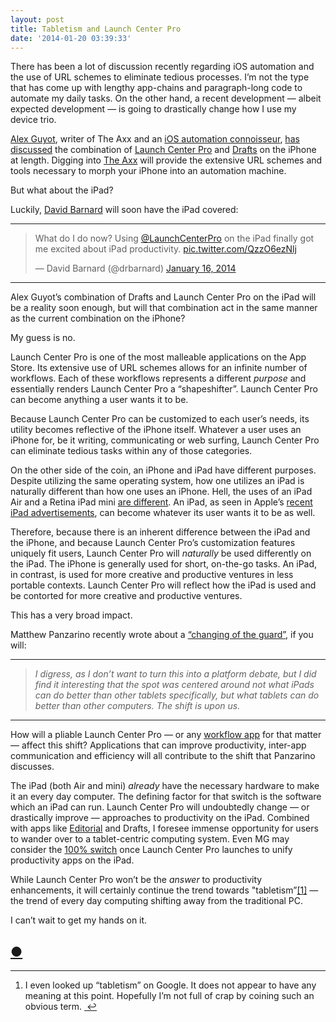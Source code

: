 ```yaml
---
layout: post
title: Tabletism and Launch Center Pro
date: '2014-01-20 03:39:33'
---
```


<p data-preserve-html-node="true">There has been a lot of discussion recently regarding iOS automation and the use of URL schemes to eliminate tedious processes. I’m not the type that has come up with lengthy app-chains and paragraph-long code to automate my daily tasks. On the other hand, a recent development — albeit expected development — is going to drastically change how I use my device trio. </p>

<p data-preserve-html-node="true"><a href="chttp: data-preserve-html-node="true"//theaxx.net/about/">Alex Guyot</a>, writer of The Axx and an <a href="http: data-preserve-html-node="true"//www.macstories.net/tutorials/guide-url-scheme-ios-drafts/">iOS automation connoisseur</a>, <a href="http: data-preserve-html-node="true"//theaxx.net/iosautomation/">has discussed</a> the combination of <a href="http: data-preserve-html-node="true"//contrast.co/launch-center-pro/">Launch Center Pro</a> and <a href="http: data-preserve-html-node="true"//agiletortoise.com/drafts/">Drafts</a> on the iPhone at length. Digging into <a href="http: data-preserve-html-node="true"//theaxx.net">The Axx</a> will provide the extensive URL schemes and tools necessary to morph your iPhone into an automation machine.</p>

<p data-preserve-html-node="true">But what about the iPad?</p>

<p data-preserve-html-node="true">Luckily, <a href="http: data-preserve-html-node="true"//davidbarnard.com">David Barnard</a> will soon have the iPad covered:</p>

<hr data-preserve-html-node="true">

<blockquote cla data-preserve-html-node="true"ss="twitter-tweet" lang="en"><p data-preserve-html-node="true">What do I do now? Using <a href="http data-preserve-html-node="true"s://twitter.com/LaunchCenterPro">@LaunchCenterPro</a> on the iPad finally got me excited about iPad productivity. <a href="http: data-preserve-html-node="true"//t.co/QzzO6ezNlj">pic.twitter.com/QzzO6ezNlj</a></p>&mdash; David Barnard (@drbarnard) <a href="http data-preserve-html-node="true"s://twitter.com/drbarnard/statuses/423914276080726016">January 16, 2014</a></blockquote>

<script async src="//platform.twitter.com/widgets.js" charset="utf-8"></script>

<hr data-preserve-html-node="true">

<p data-preserve-html-node="true">Alex Guyot’s combination of Drafts and Launch Center Pro on the iPad will be a reality soon enough, but will that combination act in the same manner as the current combination on the iPhone?</p>

<p data-preserve-html-node="true">My guess is no.</p>

<p data-preserve-html-node="true">Launch Center Pro is one of the most malleable applications on the App Store. Its extensive use of URL schemes allows for an infinite number of workflows. Each of these workflows represents a different <em data-preserve-html-node="true">purpose</em> and essentially renders Launch Center Pro a “shapeshifter”. Launch Center Pro can become anything a user wants it to be. </p>

<p data-preserve-html-node="true">Because Launch Center Pro can be customized to each user’s needs, its utility becomes reflective of the iPhone itself. Whatever a user uses an iPhone for, be it writing, communicating or web surfing, Launch Center Pro can eliminate tedious tasks within any of those categories.</p>

<p data-preserve-html-node="true">On the other side of the coin, an iPhone and iPad have different purposes. Despite utilizing the same operating system, how one utilizes an iPad is naturally different than how one uses an iPhone. Hell, the uses of an iPad Air and a Retina iPad mini <a href="http: data-preserve-html-node="true"//www.thenewsprint.co/blog/2013/12/6/ipad-mini-as-the-absorber">are different</a>. An iPad, as seen in Apple’s <a href="http data-preserve-html-node="true"s://www.apple.com/your-verse/">recent iPad advertisements</a>, can become whatever its user wants it to be as well.</p>

<p data-preserve-html-node="true">Therefore, because there is an inherent difference between the iPad and the iPhone, and because Launch Center Pro&#8217;s customization features uniquely fit users, Launch Center Pro will <em data-preserve-html-node="true">naturally</em> be used differently on the iPad. The iPhone is generally used for short, on-the-go tasks. An iPad, in contrast, is used for more creative and productive ventures in less portable contexts. Launch Center Pro will reflect how the iPad is used and be contorted for more creative and productive ventures.</p>

<p data-preserve-html-node="true">This has a very broad impact.</p>

<p data-preserve-html-node="true">Matthew Panzarino recently wrote about a <a href="http: data-preserve-html-node="true"//techcrunch.com/2014/01/18/the-tablet-is-the-new-general-purpose-computer/">“changing of the guard”</a>, if you will:</p>

<hr data-preserve-html-node="true">

<blockquote data-preserve-html-node="true">
<p data-preserve-html-node="true"><em data-preserve-html-node="true">I digress, as I don’t want to turn this into a platform debate, but I did find it interesting that the spot was centered around not what iPads can do better than other tablets specifically, but what tablets can do better than other computers. The shift is upon us.</em></p>
</blockquote>

<hr data-preserve-html-node="true">

<p data-preserve-html-node="true">How will a pliable Launch Center Pro — or any <a href="http: data-preserve-html-node="true"//my.workflow.is">workflow app</a> for that matter — affect this shift? Applications that can improve productivity, inter-app communication and efficiency will all contribute to the shift that Panzarino discusses.</p>

<p data-preserve-html-node="true">The iPad (both Air and mini) <em data-preserve-html-node="true">already</em> have the necessary hardware to make it an every day computer. The defining factor for that switch is the software which an iPad can run. Launch Center Pro will undoubtedly change — or drastically improve — approaches to productivity on the iPad. Combined with apps like <a href="http: data-preserve-html-node="true"//omz-software.com/editorial/">Editorial</a> and Drafts, I foresee immense opportunity for users to wander over to a tablet-centric computing system. Even MG may consider the <a href="http: data-preserve-html-node="true"//parislemon.com/post/73674040387/habits-tablets">100% switch</a> once Launch Center Pro launches to unify productivity apps on the iPad. </p>

<p data-preserve-html-node="true">While Launch Center Pro won&#8217;t be the <em data-preserve-html-node="true">answer</em> to productivity enhancements, it will certainly continue the trend towards &quot;tabletism”<a href="#fn:1" id="fnref:1" title=" data-preserve-html-node="true"see footnote" class="footnote">[1]</a> — the trend of every day computing shifting away from the traditional PC.</p>

<p data-preserve-html-node="true">I can&#8217;t wait to get my hands on it.</p>

<h2 data-preserve-html-node="true"><a href="http: data-preserve-html-node="true"//thenewsprint.co/blog/tabletism-and-launch-center-pro">●</a></h2>

<p data-preserve-html-node="true"></p>

<div cla data-preserve-html-node="true"ss="footnotes">
<hr  data-preserve-html-node="true"/>
<ol data-preserve-html-node="true">

<li id="fn:1" data-preserve-html-node="true">
<p data-preserve-html-node="true">I even looked up “tabletism” on Google. It does not appear to have any meaning at this point. Hopefully I’m not full of crap by coining such an obvious term. <a href="#fnref:1" title="return to article" cla data-preserve-html-node="true"ss="reversefootnote">&#160;&#8617;</a></p>
</li>

</ol>
</div>